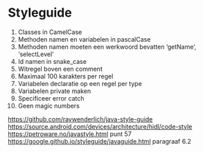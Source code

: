 # Styleguide

1. Classes in CamelCase
2. Methoden namen en variabelen in pascalCase
3. Methoden namen moeten een werkwoord bevatten ‘getName’, ‘selectLevel’
4. Id namen in snake_case
5. Witregel boven een comment
6. Maximaal 100 karakters per regel
7. Variabelen declaratie op een regel per type
8. Variabelen private maken
9. Specificeer error catch
10. Geen magic numbers

https://github.com/raywenderlich/java-style-guide  
https://source.android.com/devices/architecture/hidl/code-style  
https://petroware.no/javastyle.html punt 57  
https://google.github.io/styleguide/javaguide.html paragraaf 6.2  
